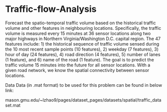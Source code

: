 # Traffic-flow-Analysis

Forecast the spatio-temporal traffic volume based on the historical traffic volume and other features in neighbouring locations. Specifically, the traffic volume is measured every 15 minutes at 36 sensor locations along two major highways in Northern Virginia/Washington D.C. capital region. The 47 features include: 1) the historical sequence of traffic volume sensed during the 10 most recent sample points (10 features), 2) weekday (7 features), 3) hour of day (24 features), 4) road direction (4 features), 5) number of lanes (1 feature), and 6) name of the road (1 feature). The goal is to predict the traffic volume 15 minutes into the future for all sensor locations. With a given road network, we know the spatial connectivity between sensor locations.

Data
Data (in .mat format) to be used for this problem can be found in below link:

mason.gmu.edu/~lzhao9/pages/dataset_pages/datasets/spatial/traffic_dataset.mat
